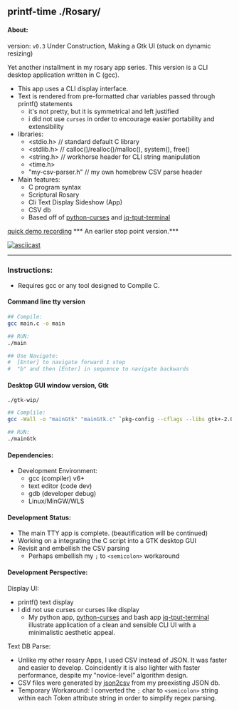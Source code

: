 ## printf-time ./Rosary/

#### About:

version: ```v0.3``` Under Construction, Making a Gtk UI (stuck on dynamic resizing)

Yet another installment in my rosary app series. This version is a CLI desktop application written in C (gcc).

* This app uses a CLI display interface.
* Text is rendered from pre-formatted char variables passed through printf() statements
	* it's not pretty, but it is symmetrical and left justified
	* i did not use ```curses``` in order to encourage easier portability and extensibility
* libraries:
	* <stdio.h>		// standard default C library
	* <stdlib.h>	// calloc()/realloc()/malloc(), system(), free()
	* <string.h>	// workhorse header for CLI string manipulation
	* <time.h>
	* "my-csv-parser.h"	// my own homebrew CSV parse header
* Main features:
	* C program syntax
	* Scriptural Rosary
	* Cli Text Display Sideshow (App)
	* CSV db
	* Based off of [python-curses](https://github.com/mezcel/python-curses.git) and [jq-tput-terminal](https://github.com/mezcel/jq-tput-terminal.git)

[quick demo recording](https://asciinema.org/a/262232) *** An earlier stop point version.***

[![asciicast](https://asciinema.org/a/262232.svg)](https://asciinema.org/a/262232)

---

### Instructions:

* Requires gcc or any tool designed to Compile C.

#### Command line tty version
```bash
## Compile:
gcc main.c -o main

## RUN:
./main

## Use Navigate:
#  [Enter] to navigate forward 1 step
#  "b" and then [Enter] in sequence to navigate backwards
```

#### Desktop GUI window version, Gtk
```./gtk-wip/```
```bash
## Complile:
gcc -Wall -o "mainGtk" "mainGtk.c" `pkg-config --cflags --libs gtk+-2.0`

## RUN:
./mainGtk
```

#### Dependencies:

* Development Environment:
	* gcc (compiler) v6+
	* text editor (code dev)
	* gdb (developer debug)
	* Linux/MinGW/WLS

#### Development Status:

* The main TTY app is complete. (beautification will be continued)
* Working on a integrating the C script into a GTK desktop GUI
* Revisit and embellish the CSV parsing
	* Perhaps embellish my  ```;``` to ```<semicolon>``` workaround

#### Development Perspective:

Display UI:

* printf() text display
* I did not use curses or curses like display
	* My python app, [python-curses](https://github.com/mezcel/python-curses) and bash app [jq-tput-terminal](https://github.com/mezcel/jq-tput-terminal) illustrate application of a clean and sensible CLI UI with a minimalistic aesthetic appeal.

Text DB Parse:

* Unlike my other rosary Apps, I used CSV instead of JSON. It was faster and easier to develop. Coincidently it is also lighter with faster performance, despite my "novice-level" algorithm design.
* CSV files were generated by [json2csv](https://www.csvjson.com/json2csv) from my preexisting JSON db.
* Temporary Workaround: I converted the ```;``` char to ```<semicolon>``` string within each Token attribute string in order to simplify regex parsing.
